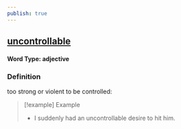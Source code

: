 ```yaml
---
publish: true
---
```

## [uncontrollable](https://dictionary.cambridge.org/dictionary/english/uncontrollable)

#### Word Type: adjective
### Definition
too strong or violent to be controlled:

>[!example] Example
> - I suddenly had an uncontrollable desire to hit him.

